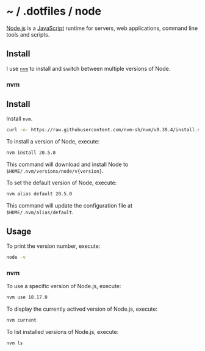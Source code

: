 # ~ / .dotfiles / node

[Node.js](https://nodejs.org/) is a [JavaScript](https://en.wikipedia.org/wiki/JavaScript)
runtime for servers, web applications, command line tools and scripts.

## Install

I use [`nvm`](https://github.com/nvm-sh/nvm) to install and switch between
multiple versions of Node.

### nvm

## Install

Install `nvm`.

```sh
curl -o- https://raw.githubusercontent.com/nvm-sh/nvm/v0.39.4/install.sh | bash
```

To install a version of Node, execute:

```sh
nvm install 20.5.0
```

This command will download and install Node to `$HOME/.nvm/versions/node/v{version}`.

To set the default version of Node, execute:

```sh
nvm alias default 20.5.0
```

This command will update the configuration file at `$HOME/.nvm/alias/default`.

## Usage

To print the version number, execute:

```sh
node -v
```

### nvm

To use a specific version of Node.js, execute:

```sh
nvm use 18.17.0
```

To display the currently actived version of Node.js, execute:

```sh
nvm current
```

To list installed versions of Node.js, execute:

```sh
nvm ls
```
